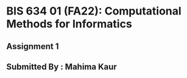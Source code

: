 # BIS 634 01 (FA22): Computational Methods for Informatics
## Assignment 1
## Submitted By : Mahima Kaur